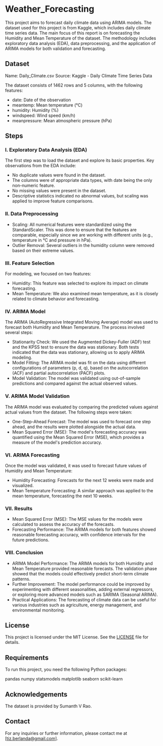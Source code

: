 # Weather_Forecasting
This project aims to forecast daily climate data using ARIMA models. The dataset used for this project is from Kaggle, which includes daily climate time series data. The main focus of this report is on forecasting the Humidity and Mean Temperature of the dataset. The methodology includes exploratory data analysis (EDA), data preprocessing, and the application of ARIMA models for both validation and forecasting.

## Dataset
Name: Daily_Climate.csv
Source: Kaggle - Daily Climate Time Series Data

The dataset consists of 1462 rows and 5 columns, with the following features:

- date: Date of the observation
- meantemp: Mean temperature (°C)
- humidity: Humidity (%)
- windspeed: Wind speed (km/h)
- meanpressure: Mean atmospheric pressure (hPa)

## Steps
### I. Exploratory Data Analysis (EDA)
The first step was to load the dataset and explore its basic properties. Key observations from the EDA include:

- No duplicate values were found in the dataset.
- The columns were of appropriate data types, with date being the only non-numeric feature.
- No missing values were present in the dataset.
- Descriptive statistics indicated no abnormal values, but scaling was applied to improve feature comparisons.

### II. Data Preprocessing
- Scaling: All numerical features were standardized using the StandardScaler. This was done to ensure that the features are comparable, especially since we are working with different units (e.g., temperature in °C and pressure in hPa).
- Outlier Removal: Several outliers in the humidity column were removed based on their extreme values.

### III. Feature Selection
For modeling, we focused on two features:

- Humidity: This feature was selected to explore its impact on climate forecasting.
- Mean Temperature: We also examined mean temperature, as it is closely related to climate behavior and forecasting.

### IV. ARIMA Model
The ARIMA (AutoRegressive Integrated Moving Average) model was used to forecast both Humidity and Mean Temperature. The process involved several steps:

- Stationarity Check: We used the Augmented Dickey-Fuller (ADF) test and the KPSS test to ensure the data was stationary. Both tests indicated that the data was stationary, allowing us to apply ARIMA modeling.
- Model Fitting: The ARIMA model was fit on the data using different configurations of parameters (p, d, q), based on the autocorrelation (ACF) and partial autocorrelation (PACF) plots.
- Model Validation: The model was validated using out-of-sample predictions and compared against the actual observed values.

### V. ARIMA Model Validation
The ARIMA model was evaluated by comparing the predicted values against actual values from the dataset. The following steps were taken:

- One-Step-Ahead Forecast: The model was used to forecast one step ahead, and the results were plotted alongside the actual data.
- Mean Squared Error (MSE): The model's forecasting accuracy was quantified using the Mean Squared Error (MSE), which provides a measure of the model's prediction accuracy.

### VI. ARIMA Forecasting
Once the model was validated, it was used to forecast future values of Humidity and Mean Temperature:

- Humidity Forecasting: Forecasts for the next 12 weeks were made and visualized.
- Mean Temperature Forecasting: A similar approach was applied to the mean temperature, forecasting the next 10 weeks.

### VII. Results
- Mean Squared Error (MSE): The MSE values for the models were calculated to assess the accuracy of the forecasts.
- Forecasting Performance: The ARIMA models for both features showed reasonable forecasting accuracy, with confidence intervals for the future predictions.

### VIII. Conclusion
- ARIMA Model Performance: The ARIMA models for both Humidity and Mean Temperature provided reasonable forecasts. The validation phase showed that the models could effectively predict short-term climate patterns.
- Further Improvement: The model performance could be improved by experimenting with different seasonalities, adding external regressors, or exploring more advanced models such as SARIMA (Seasonal ARIMA).
- Practical Applications: The forecasting of climate data can be useful for various industries such as agriculture, energy management, and environmental monitoring.

## License
This project is licensed under the MIT License. See the [LICENSE](LICENSE) file for details.

## Requirements
To run this project, you need the following Python packages:

pandas
numpy
statsmodels
matplotlib
seaborn
scikit-learn

## Acknowledgements
The dataset is provided by Sumanth V Rao.

## Contact
For any inquiries or further information, please contact me at [tiz.berlanda@gmail.com].
